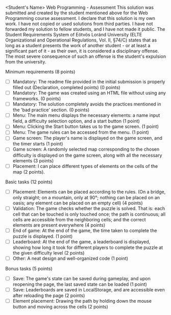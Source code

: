 <Student's Name>
<Neptun Code>
Web Programming - Assessment
This solution was submitted and created by the student mentioned above for the Web Programming course assessment.
I declare that this solution is my own work. I have not copied or used solutions from third parties.
I have not forwarded my solution to fellow students, and I have not made it public.
The Student Requirements System of Eötvös Loránd University
(ELTE Organizational and Operational Regulations, Vol. II, §74/C) states that as long as a student presents
the work of another student - or at least a significant part of it - as their own, it is considered a disciplinary offense.
The most severe consequence of such an offense is the student's expulsion from the university.

Minimum requirements (8 points)

  - [ ] Mandatory: The readme file provided in the initial submission is properly filled out (Declaration, completed points) (0 points)
  - [ ] Mandatory: The game was created using an HTML file without using any frameworks. (0 points)
  - [ ] Mandatory: The solution completely avoids the practices mentioned in the 'bad practice' section. (0 points)
  - [ ] Menu: The main menu displays the necessary elements: a name input field, a difficulty selection option, and a start button (1 point)
  - [ ] Menu: Clicking the Start button takes us to the game screen. (1 point)
  - [ ] Menu: The game rules can be accessed from the menu. (1 point)
  - [ ] Game screen: The player's name is displayed on the game screen, and the timer starts (1 point)
  - [ ] Game screen: A randomly selected map corresponding to the chosen difficulty is displayed on the game screen, along with all the necessary elements (3 points)
  - [ ] Placement: I can place different types of elements on the cells of the map (2 points).

Basic tasks (12 points)

  - [ ] Placement: Elements can be placed according to the rules. (On a bridge, only straight; on a mountain, only at 90°; nothing can be placed on an oasis; any element can be placed on an empty cell) (4 points)
  - [ ] Validation: The game checks whether the puzzle is solved. That is: each cell that can be touched is only touched once; the path is continuous; all cells are accessible from the neighboring cells; and the correct elements are present everywhere (4 points)
  - [ ] End of game: At the end of the game, the time taken to complete the puzzle is displayed. (1 point)
  - [ ] Leaderboard: At the end of the game, a leaderboard is displayed, showing how long it took for different players to complete the puzzle at the given difficulty level (2 points)
  - [ ] Other: A neat design and well-organized code (1 point)

Bonus tasks (5 points)

  - [ ] Save: The game's state can be saved during gameplay, and upon reopening the page, the last saved state can be loaded (1 point)
  - [ ] Save: Leaderboards are saved in LocalStorage, and are accessible even after reloading the page (2 points)
  - [ ] Element placement: Drawing the path by holding down the mouse button and moving across the cells (2 points)
